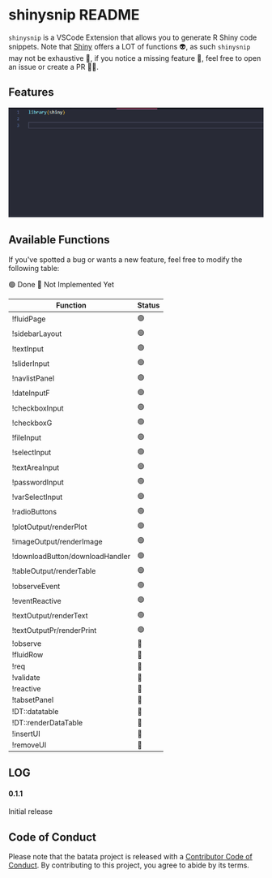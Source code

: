 # shinysnip README

`shinysnip` is a VSCode Extension that allows you to generate R Shiny code snippets. Note that [Shiny](https://shiny.rstudio.com/) offers a LOT of functions 👽, as such `shinysnip` may not be exhaustive 🐤, if you notice a missing feature 🔬, feel free to open an issue or create a PR 🧑‍🚀. 

## Features

![example](example.gif)


## Available Functions

If you've spotted a bug or wants a new feature, feel free to modify the following table: 

🟢 Done 
🔴 Not Implemented Yet



|Function   | Status   |
|---|---|
|!fluidPage   | 🟢  |
|!sidebarLayout   | 🟢  |
|!textInput   | 🟢  |
|!sliderInput   | 🟢  |
|!navlistPanel   | 🟢  |
|!dateInputF   | 🟢  |
|!checkboxInput   | 🟢  |
|!checkboxG   | 🟢  |
|!fileInput   | 🟢  |
|!selectInput   | 🟢  |
|!textAreaInput   | 🟢  |
|!passwordInput   | 🟢  |
|!varSelectInput   | 🟢  |
|!radioButtons   | 🟢  |
|!plotOutput/renderPlot   | 🟢  |
|!imageOutput/renderImage   | 🟢  |
|!downloadButton/downloadHandler   | 🟢  |
|!tableOutput/renderTable   | 🟢  |
|!observeEvent   | 🟢  |
|!eventReactive   | 🟢  |
|!textOutput/renderText   | 🟢  |
|!textOutputPr/renderPrint   | 🟢  |
|!observe  | 🔴 |
|!fluidRow  | 🔴 |
|!req  | 🔴 |
|!validate  | 🔴 |
|!reactive  | 🔴 |
|!tabsetPanel  | 🔴 |
|!DT::datatable  | 🔴 |
|!DT::renderDataTable  | 🔴 |
|!insertUI  | 🔴 |
|!removeUI  | 🔴 |

## LOG
#### 0.1.1

Initial release

## Code of Conduct

Please note that the batata project is released with a [Contributor Code of Conduct](https://contributor-covenant.org/version/2/0/CODE_OF_CONDUCT.html). By contributing to this project, you agree to abide by its terms.
